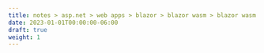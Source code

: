 ```yaml
---
title: notes > asp.net > web apps > blazor > blazor wasm > blazor wasm pwa
date: 2023-01-01T00:00:00-06:00
draft: true
weight: 1
---
```


